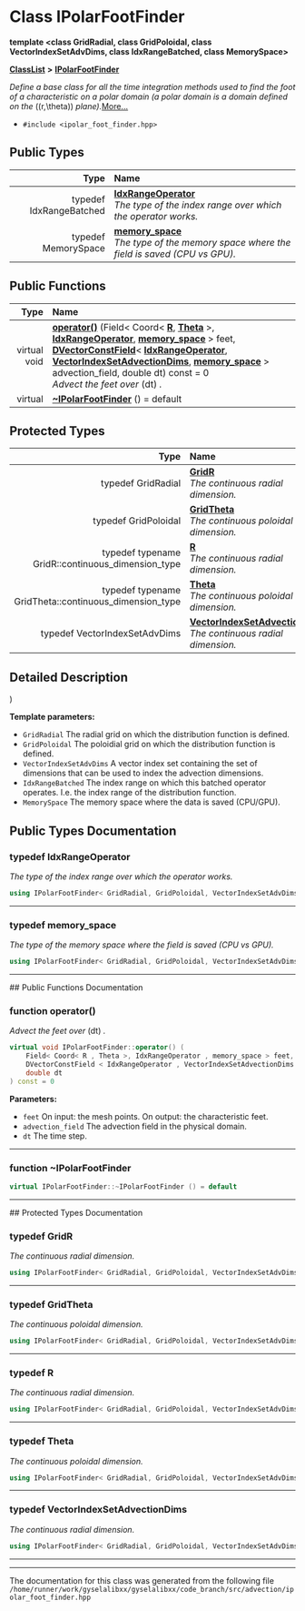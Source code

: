 

# Class IPolarFootFinder

**template &lt;class GridRadial, class GridPoloidal, class VectorIndexSetAdvDims, class IdxRangeBatched, class MemorySpace&gt;**



[**ClassList**](annotated.md) **>** [**IPolarFootFinder**](classIPolarFootFinder.md)



_Define a base class for all the time integration methods used to find the foot of a characteristic on a polar domain (a polar domain is a domain defined on the_ \((r,\theta)\) _plane)._[More...](#detailed-description)

* `#include <ipolar_foot_finder.hpp>`

















## Public Types

| Type | Name |
| ---: | :--- |
| typedef IdxRangeBatched | [**IdxRangeOperator**](#typedef-idxrangeoperator)  <br>_The type of the index range over which the operator works._  |
| typedef MemorySpace | [**memory\_space**](#typedef-memory_space)  <br>_The type of the memory space where the field is saved (CPU vs GPU)._  |




















## Public Functions

| Type | Name |
| ---: | :--- |
| virtual void | [**operator()**](#function-operator) (Field&lt; Coord&lt; [**R**](classIPolarFootFinder.md#typedef-r), [**Theta**](classIPolarFootFinder.md#typedef-theta) &gt;, [**IdxRangeOperator**](classIPolarFootFinder.md#typedef-idxrangeoperator), [**memory\_space**](classIPolarFootFinder.md#typedef-memory_space) &gt; feet, [**DVectorConstField**](classVectorField.md)&lt; [**IdxRangeOperator**](classIPolarFootFinder.md#typedef-idxrangeoperator), [**VectorIndexSetAdvectionDims**](classIPolarFootFinder.md#typedef-vectorindexsetadvectiondims), [**memory\_space**](classIPolarFootFinder.md#typedef-memory_space) &gt; advection\_field, double dt) const = 0<br>_Advect the feet over_ \(dt\) _._ |
| virtual  | [**~IPolarFootFinder**](#function-ipolarfootfinder) () = default<br> |




## Protected Types

| Type | Name |
| ---: | :--- |
| typedef GridRadial | [**GridR**](#typedef-gridr)  <br>_The continuous radial dimension._  |
| typedef GridPoloidal | [**GridTheta**](#typedef-gridtheta)  <br>_The continuous poloidal dimension._  |
| typedef typename GridR::continuous\_dimension\_type | [**R**](#typedef-r)  <br>_The continuous radial dimension._  |
| typedef typename GridTheta::continuous\_dimension\_type | [**Theta**](#typedef-theta)  <br>_The continuous poloidal dimension._  |
| typedef VectorIndexSetAdvDims | [**VectorIndexSetAdvectionDims**](#typedef-vectorindexsetadvectiondims)  <br>_The continuous radial dimension._  |
























## Detailed Description


)




**Template parameters:**


* `GridRadial` The radial grid on which the distribution function is defined. 
* `GridPoloidal` The poloidial grid on which the distribution function is defined. 
* `VectorIndexSetAdvDims` A vector index set containing the set of dimensions that can be used to index the advection dimensions. 
* `IdxRangeBatched` The index range on which this batched operator operates. I.e. the index range of the distribution function. 
* `MemorySpace` The memory space where the data is saved (CPU/GPU). 




    
## Public Types Documentation




### typedef IdxRangeOperator 

_The type of the index range over which the operator works._ 
```C++
using IPolarFootFinder< GridRadial, GridPoloidal, VectorIndexSetAdvDims, IdxRangeBatched, MemorySpace >::IdxRangeOperator =  IdxRangeBatched;
```




<hr>



### typedef memory\_space 

_The type of the memory space where the field is saved (CPU vs GPU)._ 
```C++
using IPolarFootFinder< GridRadial, GridPoloidal, VectorIndexSetAdvDims, IdxRangeBatched, MemorySpace >::memory_space =  MemorySpace;
```




<hr>
## Public Functions Documentation




### function operator() 

_Advect the feet over_ \(dt\) _._
```C++
virtual void IPolarFootFinder::operator() (
    Field< Coord< R , Theta >, IdxRangeOperator , memory_space > feet,
    DVectorConstField < IdxRangeOperator , VectorIndexSetAdvectionDims , memory_space > advection_field,
    double dt
) const = 0
```





**Parameters:**


* `feet` On input: the mesh points. On output: the characteristic feet. 
* `advection_field` The advection field in the physical domain. 
* `dt` The time step. 




        

<hr>



### function ~IPolarFootFinder 

```C++
virtual IPolarFootFinder::~IPolarFootFinder () = default
```




<hr>
## Protected Types Documentation




### typedef GridR 

_The continuous radial dimension._ 
```C++
using IPolarFootFinder< GridRadial, GridPoloidal, VectorIndexSetAdvDims, IdxRangeBatched, MemorySpace >::GridR =  GridRadial;
```




<hr>



### typedef GridTheta 

_The continuous poloidal dimension._ 
```C++
using IPolarFootFinder< GridRadial, GridPoloidal, VectorIndexSetAdvDims, IdxRangeBatched, MemorySpace >::GridTheta =  GridPoloidal;
```




<hr>



### typedef R 

_The continuous radial dimension._ 
```C++
using IPolarFootFinder< GridRadial, GridPoloidal, VectorIndexSetAdvDims, IdxRangeBatched, MemorySpace >::R =  typename GridR::continuous_dimension_type;
```




<hr>



### typedef Theta 

_The continuous poloidal dimension._ 
```C++
using IPolarFootFinder< GridRadial, GridPoloidal, VectorIndexSetAdvDims, IdxRangeBatched, MemorySpace >::Theta =  typename GridTheta::continuous_dimension_type;
```




<hr>



### typedef VectorIndexSetAdvectionDims 

_The continuous radial dimension._ 
```C++
using IPolarFootFinder< GridRadial, GridPoloidal, VectorIndexSetAdvDims, IdxRangeBatched, MemorySpace >::VectorIndexSetAdvectionDims =  VectorIndexSetAdvDims;
```




<hr>

------------------------------
The documentation for this class was generated from the following file `/home/runner/work/gyselalibxx/gyselalibxx/code_branch/src/advection/ipolar_foot_finder.hpp`

